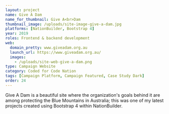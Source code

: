 ```yaml
---
layout: project
name: Give A Dam
name_for_thumbnail: Give A<br>Dam
thumbnail_image: /uploads/site-image-give-a-dam.jpg
platforms: [NationBuilder, Bootstrap 4]
year: 2019
roles: Frontend & backend development
web:
  domain_pretty: www.giveadam.org.au
  launch_url: https://www.giveadam.org.au/
  images:
    - /uploads/site-web-give-a-dam.png
type: Campaign Website
category: Coded for Code Nation
tags: [Campaign Platform, Campaign Featured, Case Study Dark]
order: 24
---
```


Give A Dam is a beautiful site where the organization's goals behind it are among protecting the Blue Mountains in Australia; this was one of my latest projects created using Bootstrap 4 within NationBuilder.